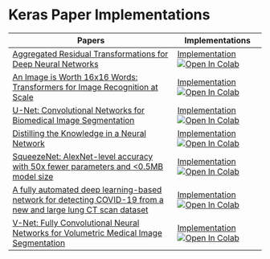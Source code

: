 # Keras Paper Implementations


| Papers  | Implementations |
| ------------- | ------------- |
| [Aggregated Residual Transformations for Deep Neural Networks](https://arxiv.org/pdf/1611.05431.pdf)  | [Implementation](https://github.com/ayyucedemirbas/tf-keras-paper-implementations/blob/main/ResNeXt/ResNeXt.ipynb) [![Open In Colab](https://colab.research.google.com/assets/colab-badge.svg)](https://colab.research.google.com/github/ayyucedemirbas/tf-keras-paper-implementations/blob/main/ResNeXt/ResNeXt.ipynb) |
| [An Image is Worth 16x16 Words: Transformers for Image Recognition at Scale](https://arxiv.org/pdf/2010.11929.pdf)  | [Implementation](https://github.com/ayyucedemirbas/tf-keras-paper-implementations/tree/main/ViT/ViT.ipynb) [![Open In Colab](https://colab.research.google.com/assets/colab-badge.svg)](https://colab.research.google.com/github/ayyucedemirbas/tf-keras-paper-implementations/blob/main/ViT/ViT.ipynb)  |
| [U-Net: Convolutional Networks for Biomedical Image Segmentation](https://arxiv.org/pdf/1505.04597.pdf)  | [Implementation](https://github.com/ayyucedemirbas/tf-keras-paper-implementations/blob/main/U-Net/UNet.ipynb) [![Open In Colab](https://colab.research.google.com/assets/colab-badge.svg)](https://colab.research.google.com/github/ayyucedemirbas/tf-keras-paper-implementations/blob/main/U-Net/UNet.ipynb) |
| [Distilling the Knowledge in a Neural Network](https://arxiv.org/pdf/1503.02531.pdf)  | [Implementation](https://github.com/ayyucedemirbas/tf-keras-paper-implementations/blob/main/KnowledgeDistillation/knowledge_distillation.ipynb) [![Open In Colab](https://colab.research.google.com/assets/colab-badge.svg)](https://colab.research.google.com/github/ayyucedemirbas/tf-keras-paper-implementations/blob/main/KnowledgeDistillation/knowledge_distillation.ipynb)   |
| [SqueezeNet: AlexNet-level accuracy with 50x fewer parameters and <0.5MB model size](https://arxiv.org/pdf/1602.07360.pdf)  | [Implementation](https://github.com/ayyucedemirbas/tf-keras-paper-implementations/blob/main/SqueezeNet/SqueezeNet.ipynb) [![Open In Colab](https://colab.research.google.com/assets/colab-badge.svg)](https://colab.research.google.com/github/ayyucedemirbas/tf-keras-paper-implementations/blob/main/SqueezeNet/SqueezeNet.ipynb) |
| [A fully automated deep learning-based network for detecting COVID-19 from a new and large lung CT scan dataset](https://reader.elsevier.com/reader/sd/pii/S1746809421001853?token=C52CDDCCB7867247F5B9B954D8DCDF59EAAE826AD50D96EDA50699F3EE518DCFB38D56A7F3937375D1233F1D16171BF7&originRegion=eu-west-1&originCreation=20230216091455)  | [Implementation](https://github.com/ayyucedemirbas/tf-keras-paper-implementations/blob/main/FPN_Image_Classification/Feature_Pyramid_Network_Classification.ipynb) [![Open In Colab](https://colab.research.google.com/assets/colab-badge.svg)](https://colab.research.google.com/github/ayyucedemirbas/tf-keras-paper-implementations/blob/main/FPN_Image_Classification/Feature_Pyramid_Network_Classification.ipynb)  |
| [V-Net: Fully Convolutional Neural Networks for Volumetric Medical Image Segmentation](https://arxiv.org/pdf/1606.04797.pdf)  | [Implementation](https://github.com/ayyucedemirbas/tf-keras-paper-implementations/blob/main/V-Net/V_Net.ipynb) [![Open In Colab](https://colab.research.google.com/assets/colab-badge.svg)](https://colab.research.google.com/github/ayyucedemirbas/tf-keras-paper-implementations/blob/main/V-Net/V_Net.ipynb)  |



